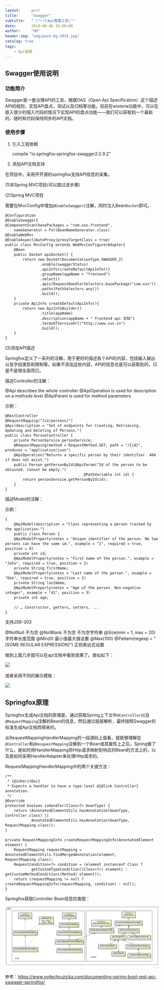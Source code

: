 ```yaml
---
layout:     post
title:      "Swagger"
subtitle:   " \"一个Api管理工具\""
date:       2019-06-06 18:00:00
author:     "HQ"
header-img: "img/post-bg-2015.jpg"
catalog: true
tags:
    - Api管理
---
```


## Swagger使用说明

### 功能简介
Swagger是一套治理API的工具，根据OAS（Open Api Specification）这个描述API的规则，实现API盘点、测试以及归档等功能。目前在wisteria功能中，可以在嵌入很少的侵入代码的情况下实现API的盘点功能——我们可以获取到一个最新的，随时和代码保持同步的API文档。

### 使用步骤 
1. 引入工程依赖

    compile "io.springfox:springfox-swagger2:2.9.2"
    
2. 添加API文档支持

在项目中，采用开开源的springfox支持API信息的采集。 

(1)非Spring MVC项目(可以跳过该步骤)
 
(2)Spring MVC项目

需要在MvcConfig中增加`@EnableSwagger2`注解，同时注入Bean`Docket`即可。

    @Configuration
    @EnableSwagger2
    @ComponentScan(basePackages = "com.xxx.frontend",
        nameGenerator = FullBeanNameGenerator.class)
    @EnableWebMvc
    @EnableAspectJAutoProxy(proxyTargetClass = true)
    public class MvcConfig extends WebMvcConfigurerAdapter{
        @Bean
        public Docket apiDocket() {
            return new Docket(DocumentationType.SWAGGER_2)
                    .enable(swaggerStatus)
                    .apiInfo(createDefaultApiInfo())
                    .groupName(appName + "frontend")
                    .select()
                    .apis(RequestHandlerSelectors.basePackage("com.xxx"))
                    .paths(PathSelectors.any())
                    .build();
        }
        private ApiInfo createDefaultApiInfo(){
            return new ApiInfoBuilder()
                    .title(appName)
                    .description(appName + " frontend api 文档")
                    .termsOfServiceUrl("http://www.xxx.cn")
                    .build();
        }
    }

(3)添加API描述

Springfox定义了一系列的注解，用于更好的描述各个API的内容，包括输入输出以及字段类型和限制等。如果不添加这些内容，API的信息也是可以获取到的，只是不是很全面而已。

描述Controller的注解：

  @Api describes the whole controller
  @ApiOperation is used for description on a methods level
  @ApiParam is used for method parameters

示例：

    @RestController
    @RequestMapping("/v2/persons/")
    @Api(description = "Set of endpoints for Creating, Retrieving, Updating and Deleting of Persons.")
    public class PersonController {
        private PersonService personService;
        @RequestMapping(method = RequestMethod.GET, path = "/{id}", produces = "application/json")
        @ApiOperation("Returns a specific person by their identifier. 404 if does not exist.")
        public Person getPersonById(@ApiParam("Id of the person to be obtained. Cannot be empty.")
                                        @PathVariable int id) {
            return personService.getPersonById(id);
        }
    }

描述Model的注解：

示例：

    {
        @ApiModel(description = "Class representing a person tracked by the application.")
        public class Person {
        @ApiModelProperty(notes = "Unique identifier of the person. No two persons can have the same id.", example = "1", required = true, position = 0)
        private int id;
        @ApiModelProperty(notes = "First name of the person.", example = "John", required = true, position = 1)
        private String firstName;
        @ApiModelProperty(notes = "Last name of the person.", example = "Doe", required = true, position = 2)
        private String lastName;
        @ApiModelProperty(notes = "Age of the person. Non-negative integer", example = "42", position = 3)
        private int age;
    
        // … Constructor, getters, setters, ...
    }
    

支持JSR-303

  @NotNull    不为空
  @NotBlank   不为空 不为空字符串
  @Size(min = 1, max = 20)  字符串长度范围
  @Min(0)       最小值最大值设置
  @Max(100)
  @Pattern(regexp = "[SOME REGULAR EXPRESSION]")   正则表达式设置  


做到上面几步就可以在api文档中看到效果了。类似如下：

![](https://www.vojtechruzicka.com/static/57c53482f716c4648ec5d4c860c2a0e2/30398/swagger-ui.png)

或者采用不同的展示模板：

![](https://static.oschina.net/uploads/space/2018/0716/075136_60JO_254762.png)


## Springfox原理

Springfox生成Api文档的原理是，通过获取Spring上下文中`@Controller`以及`@RequestMapping`注解的Bean的信息，然后通过层层解析，最终按照Swagger的标准生成Api文档而得来的。

从RequestMappingHandlerMapping的一段源码上面看，就能够理解在`@Controller`和`@ResquestMapping`注解到一个Bean或其属性上之后，Spring做了什么，是如何用HandlerMapping将Http请求映射到响应的Bean的方法上的，以及是如何采用HandlerAdapter来处理Http请求的。

RequestMappingHandlerMapping中的两个关键方法：

    /**
     * {@inheritDoc}
     * Expects a handler to have a type-level @{@link Controller} annotation.
     */
    @Override
    protected boolean isHandler(Class<?> beanType) {
    	return (AnnotatedElementUtils.hasAnnotation(beanType, Controller.class) ||
    			AnnotatedElementUtils.hasAnnotation(beanType, RequestMapping.class));
    }
    
    private RequestMappingInfo createRequestMappingInfo(AnnotatedElement element) {
    	RequestMapping requestMapping = AnnotatedElementUtils.findMergedAnnotation(element, RequestMapping.class);
    	RequestCondition<?> condition = (element instanceof Class ?
    			getCustomTypeCondition((Class<?>) element) : getCustomMethodCondition((Method) element));
    	return (requestMapping != null ? createRequestMappingInfo(requestMapping, condition) : null);
    }
    

Springfox获取Controller Bean信息的类图：

![](https://raw.githubusercontent.com/heqiao2010/heqiao2010.github.io/master/img/2019/swagger.png )


参考：https://www.vojtechruzicka.com/documenting-spring-boot-rest-api-swagger-springfox/
